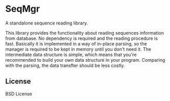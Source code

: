 # SeqMgr
A standalone sequence reading library.

This library provides the functionality about reading sequences information from database.
No dependency is required and the reading procedure is fast. Basically it is implemented in
a way of in-place parsing, so the manager is required to be kept in memory until you don't
need it. The intermediate data structure is simple, which means that you're recommended to
build your own data structure in your program. Comparing with the parsing, the data transfter
should be less costly.

## License
BSD License
